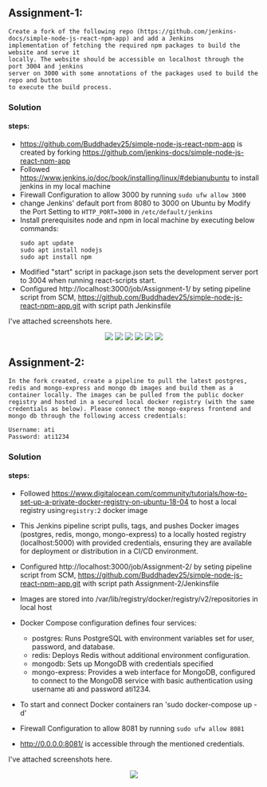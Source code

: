 ## Assignment-1:
```
Create a fork of the following repo (https://github.com/jenkins-docs/simple-node-js-react-npm-app) and add a Jenkins
implementation of fetching the required npm packages to build the website and serve it
locally. The website should be accessible on localhost through the port 3004 and jenkins
server on 3000 with some annotations of the packages used to build the repo and button
to execute the build process.
```
### Solution

#### steps:
  - https://github.com/Buddhadev25/simple-node-js-react-npm-app is created by forking https://github.com/jenkins-docs/simple-node-js-react-npm-app
  - Followed https://www.jenkins.io/doc/book/installing/linux/#debianubuntu to install jenkins in my local machine
  - Firewall Configuration to allow 3000 by running `sudo ufw allow 3000`
  - change Jenkins' default port from 8080 to 3000 on Ubuntu by Modify the Port Setting to `HTTP_PORT=3000` in `/etc/default/jenkins`
  - Install prerequisites node and npm in local machine by executing below commands:
    ```
    sudo apt update
    sudo apt install nodejs
    sudo apt install npm
    ```
  - Modified "start" script in package.json sets the development server port to 3004 when running react-scripts start.
  - Configured http://localhost:3000/job/Assignment-1/ by seting pipeline script from SCM, https://github.com/Buddhadev25/simple-node-js-react-npm-app.git with script path Jenkinsfile

  I've attached screenshots here. 

<p align="center">
  <img src="./Assignment-1/A1.png">
  <img src="./Assignment-1/A2.png">
  <img src="./Assignment-1/Screenshot from 2024-06-23 17-58-21.png">
  <img src="./Assignment-1/Jenkins.png">
  <img src="./Assignment-1/web.png">
  <img src="./Assignment-1/console.png">
</p>

## Assignment-2:

```
In the fork created, create a pipeline to pull the latest postgres, redis and mongo-express and mongo db images and build them as a container locally. The images can be pulled from the public docker registry and hosted in a secured local docker registry (with the same credentials as below). Please connect the mongo-express frontend and mongo db through the following access credentials:

Username: ati
Password: ati1234
```
### Solution

#### steps:
  - Followed https://www.digitalocean.com/community/tutorials/how-to-set-up-a-private-docker-registry-on-ubuntu-18-04 to host a local registry using`registry:2` docker image
  - This Jenkins pipeline script pulls, tags, and pushes Docker images (postgres, redis, mongo, mongo-express) to a locally hosted registry (localhost:5000) with provided credentials, ensuring they are available for deployment or distribution in a CI/CD environment.
  - Configured http://localhost:3000/job/Assignment-2/ by seting pipeline script from SCM, https://github.com/Buddhadev25/simple-node-js-react-npm-app.git with script path Assignment-2/Jenkinsfile
  - Images are stored into /var/lib/registry/docker/registry/v2/repositories in local host
  - Docker Compose configuration defines four services:

    - postgres: Runs PostgreSQL with environment variables set for user, password, and database.
    - redis: Deploys Redis without additional environment configuration.
    - mongodb: Sets up MongoDB with credentials specified
    - mongo-express: Provides a web interface for MongoDB, configured to connect to the MongoDB service with basic authentication using username ati and password ati1234.
  - To start and connect Docker containers ran 'sudo docker-compose up -d'
  - Firewall Configuration to allow 8081 by running `sudo ufw allow 8081`
  - http://0.0.0.0:8081/ is accessible through the mentioned credentials. 

I've attached screenshots here. 

<p align="center">
  <img src="./Assignment-1/Screenshot from 2024-06-23 17-57-50.png">

</p>
